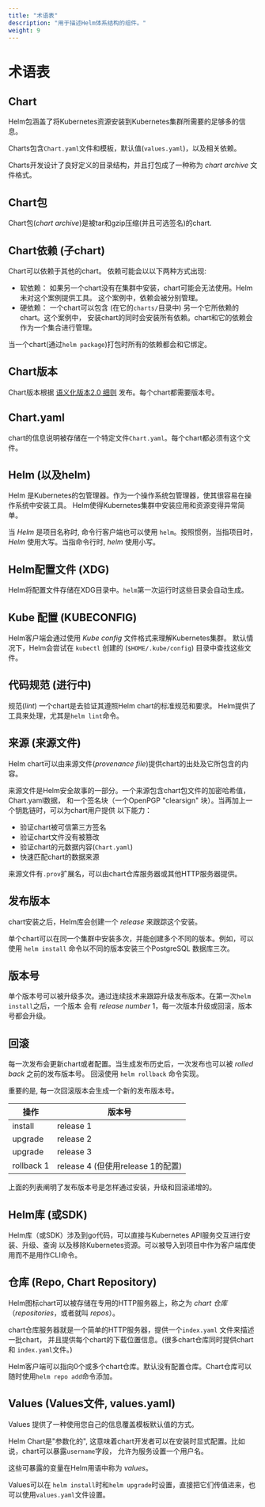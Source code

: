 ```yaml
---
title: "术语表" 
description: "用于描述Helm体系结构的组件。"
weight: 9
---
```


# 术语表

## Chart

Helm包涵盖了将Kubernetes资源安装到Kubernetes集群所需要的足够多的信息。

Charts包含`Chart.yaml`文件和模板，默认值(`values.yaml`)，以及相关依赖。

Charts开发设计了良好定义的目录结构，并且打包成了一种称为 _chart archive_ 文件格式。

## Chart包

Chart包(_chart archive_)是被tar和gzip压缩(并且可选签名)的chart.

## Chart依赖 (子chart)

Chart可以依赖于其他的chart。 依赖可能会以以下两种方式出现:

- 软依赖： 如果另一个chart没有在集群中安装，chart可能会无法使用。Helm未对这个案例提供工具。
这个案例中，依赖会被分别管理。
- 硬依赖： 一个chart可以包含 (在它的`charts/`目录中) 另一个它所依赖的chart。这个案例中，
安装chart的同时会安装所有依赖。chart和它的依赖会作为一个集合进行管理。

当一个chart(通过`helm package`)打包时所有的依赖都会和它绑定。

## Chart版本

Chart版本根据 [语义化版本2.0 细则](https://semver.org) 发布。每个chart都需要版本号。

## Chart.yaml

chart的信息说明被存储在一个特定文件`Chart.yaml`。每个chart都必须有这个文件。

## Helm (以及helm)

Helm 是Kubernetes的包管理器。作为一个操作系统包管理器，使其很容易在操作系统中安装工具。
Helm使得Kubernetes集群中安装应用和资源变得异常简单。

当 _Helm_ 是项目名称时, 命令行客户端也可以使用 `helm`。按照惯例，当指项目时，_Helm_ 
使用大写。当指命令行时, _helm_ 使用小写。

## Helm配置文件 (XDG)

Helm将配置文件存储在XDG目录中。`helm`第一次运行时这些目录会自动生成。

## Kube 配置 (KUBECONFIG)

Helm客户端会通过使用 _Kube config_ 文件格式来理解Kubernetes集群。
默认情况下，Helm会尝试在 `kubectl` 创建的 (`$HOME/.kube/config`) 目录中查找这些文件。

## 代码规范 (进行中)

规范(_lint_) 一个chart是去验证其遵照Helm chart的标准规范和要求。
Helm提供了工具来处理，尤其是`helm lint`命令。

## 来源 (来源文件)

Helm chart可以由来源文件(_provenance file_)提供chart的出处及它所包含的内容。

来源文件是Helm安全故事的一部分。一个来源包含chart包文件的加密哈希值，Chart.yaml数据，
和一个签名块（一个OpenPGP "clearsign" 块）。当再加上一个钥匙链时，可以为chart用户提供
以下能力：

- 验证chart被可信第三方签名
- 验证chart文件没有被篡改
- 验证chart的元数据内容(`Chart.yaml`)
- 快速匹配chart的数据来源

来源文件有`.prov`扩展名，可以由chart仓库服务器或其他HTTP服务器提供。

## 发布版本

chart安装之后，Helm库会创建一个 _release_ 来跟踪这个安装。

单个chart可以在同一个集群中安装多次，并能创建多个不同的版本。例如，可以使用 `helm install` 
命令以不同的版本安装三个PostgreSQL 数据库三次。

## 版本号

单个版本号可以被升级多次。通过连续技术来跟踪升级发布版本。在第一次`helm install`之后，一个版本
会有 _release number_ 1，每一次版本升级或回滚，版本号都会升级。

## 回滚

每一次发布会更新chart或者配置。当生成发布历史后，一次发布也可以被 _rolled back_ 之前的发布版本号。
回滚使用 `helm rollback` 命令实现。

重要的是, 每一次回滚版本会生成一个新的发布版本号。

| 操作       | 版本号                                       |
|------------|------------------------------------------------------|
| install    | release 1                                            |
| upgrade    | release 2                                            |
| upgrade    | release 3                                            |
| rollback 1 | release 4 (但使用release 1的配置) |

上面的列表阐明了发布版本号是怎样通过安装，升级和回滚递增的。

## Helm库 (或SDK)

Helm库（或SDK）涉及到go代码，可以直接与Kubernetes API服务交互进行安装、升级、查询
以及移除Kubernetes资源。可以被导入到项目中作为客户端库使用而不是用作CLI命令。

## 仓库 (Repo, Chart Repository)

Helm图标chart可以被存储在专用的HTTP服务器上，称之为 _chart 仓库_（_repositories_，或者就叫 _repos_）。

chart仓库服务器就是一个简单的HTTP服务器，提供一个`index.yaml` 文件来描述一批chart，
并且提供每个chart的下载位置信息。(很多chart仓库同时提供chart和 `index.yaml`文件。)

Helm客户端可以指向0个或多个chart仓库。默认没有配置仓库。Chart仓库可以随时使用`helm repo add`命令添加。

## Values (Values文件, values.yaml)

Values 提供了一种使用您自己的信息覆盖模板默认值的方式。

Helm Chart是"参数化的", 这意味着chart开发者可以在安装时显式配置。比如说，chart可以暴露`username`字段，
允许为服务设置一个用户名。

这些可暴露的变量在Helm用语中称为 _values_。

Values可以在 `helm install`时和`helm upgrade`时设置，直接把它们传值进来，也可以使用`values.yaml`文件设置。
